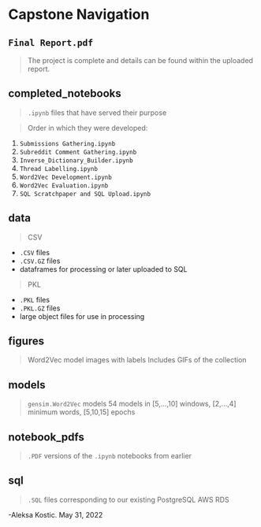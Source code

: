 # Capstone Navigation

## ```Final Report.pdf```

> The project is complete and details can be found within the uploaded report.

## completed_notebooks

> ```.ipynb``` files that have served their purpose

> Order in which they were developed:
  1. ```Submissions Gathering.ipynb```
  2. ```Subreddit Comment Gathering.ipynb```
  3. ```Inverse_Dictionary_Builder.ipynb```
  4. ```Thread Labelling.ipynb```
  5. ```Word2Vec Development.ipynb```
  6. ```Word2Vec Evaluation.ipynb```
  7. ```SQL Scratchpaper and SQL Upload.ipynb```

## data
> CSV
- ```.CSV``` files
- ```.CSV.GZ``` files
- dataframes for processing or later uploaded to SQL
> PKL
- ```.PKL``` files
- ```.PKL.GZ``` files
- large object files for use in processing

## figures

> Word2Vec model images with labels
> Includes GIFs of the collection

## models

> ```gensim.Word2Vec``` models 
>   54 models in [5,...,10] windows, [2,...,4] minimum words, [5,10,15] epochs

## notebook_pdfs

> ```.PDF``` versions of the ```.ipynb``` notebooks from earlier

## sql

> ```.SQL``` files corresponding to our existing PostgreSQL AWS RDS


-Aleksa Kostic. May 31, 2022
